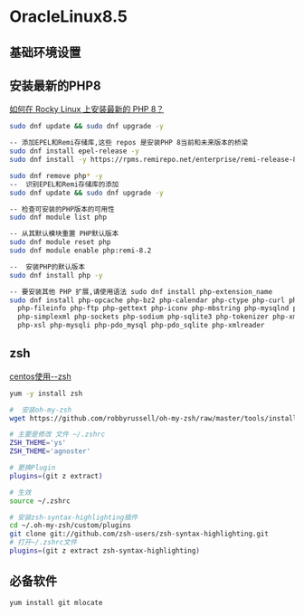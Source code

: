 # OracleLinux8.5

## 基础环境设置

## 安装最新的PHP8

[如何在 Rocky Linux 上安装最新的 PHP 8？](https://zhuanlan.zhihu.com/p/492075338)

```bash
sudo dnf update && sudo dnf upgrade -y

-- 添加EPEL和Remi存储库,这些 repos 是安装PHP 8当前和未来版本的桥梁
sudo dnf install epel-release -y
sudo dnf install -y https://rpms.remirepo.net/enterprise/remi-release-8.rpm

sudo dnf remove php* -y
--  识别EPEL和Remi存储库的添加
sudo dnf update && sudo dnf upgrade -y

-- 检查可安装的PHP版本的可用性
sudo dnf module list php

-- 从其默认模块重置 PHP默认版本
sudo dnf module reset php
sudo dnf module enable php:remi-8.2  

--  安装PHP的默认版本
sudo dnf install php -y

-- 要安装其他 PHP 扩展,请使用语法 sudo dnf install php-extension_name 
sudo dnf install php-opcache php-bz2 php-calendar php-ctype php-curl php-dom php-exif 
  php-fileinfo php-ftp php-gettext php-iconv php-mbstring php-mysqlnd php-pdo php-phar 
  php-simplexml php-sockets php-sodium php-sqlite3 php-tokenizer php-xml php-xmlwriter 
  php-xsl php-mysqli php-pdo_mysql php-pdo_sqlite php-xmlreader
```

## zsh

[centos使用--zsh](http://wjhsh.net/redirect-p-7776540.html)

```bash
yum -y install zsh

#  安装oh-my-zsh
wget https://github.com/robbyrussell/oh-my-zsh/raw/master/tools/install.sh -O - | sh

# 主要是修改 文件 ~/.zshrc
ZSH_THEME='ys'  
ZSH_THEME='agnoster'

# 更换Plugin
plugins=(git z extract)

# 生效
source ~/.zshrc

# 安装zsh-syntax-highlighting插件
cd ~/.oh-my-zsh/custom/plugins
git clone git://github.com/zsh-users/zsh-syntax-highlighting.git
# 打开~/.zshrc文件
plugins=(git z extract zsh-syntax-highlighting)
```

## 必备软件

```bash
yum install git mlocate
```